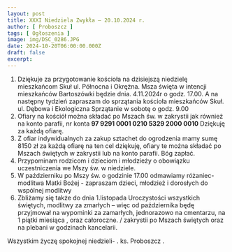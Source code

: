 ```yaml
---
layout: post
title: XXXI Niedziela Zwykła — 20.10.2024 r.
author: [ Proboszcz ]
tags: [ Ogłoszenia ]
image: img/DSC_0286.JPG
date: 2024-10-20T06:00:00.000Z
draft: false
excerpt: 
---
```


1. Dziękuje za przygotowanie kościoła  na  dzisiejszą niedzielę mieszkańcom Skuł ul. Północna i Okrężna.  Msza święta w intencji mieszkańców Bartoszówki będzie dnia. 4.11.2024r o godz. 17.00.  A   na  następny tydzień zapraszam do sprzątania kościoła mieszkańców Skuł. ul. Dębowa i Ekologiczna  Sprzątanie w sobotę o godz. 9.00
2. Ofiary na kościół można  składać po Mszach św. w zakrystii jak również  na konto parafii,  nr konta **97 9291 0001 0210 5329 2000 0010** Dziękuję za każdą ofiarę. 
3. Z ofiar indywidualnych za zakup sztachet do ogrodzenia mamy sumę 8150 zł za każdą ofiarę na ten cel  dziękuję, ofiary te można składać po  Mszach świętych w zakrystii lub na konto parafii. Bóg zapłać.  
4. Przypominam rodzicom i dzieciom i młodzieży o obowiązku uczestniczenia we Mszy św. w niedziele.  
5. W październiku po Mszy św. o godzinie 17.00 odmawiamy różaniec- modlitwa Matki Bożej - zapraszam dzieci, młodzież i dorosłych do wspólnej modlitwy
6. Zbliżamy się także do dnia 1.listopada Uroczystości wszystkich świętych, modlitwy za zmarłych – więc od października będę przyjmował na wypominki za zamarłych, jednorazowo na cmentarzu, na 1 piątki miesiąca , oraz całoroczne. / zakrystii po Mszach świętych oraz na plebani w godzinach kancelarii.     

Wszystkim życzę spokojnej niedzieli- . ks. Proboszcz . 




